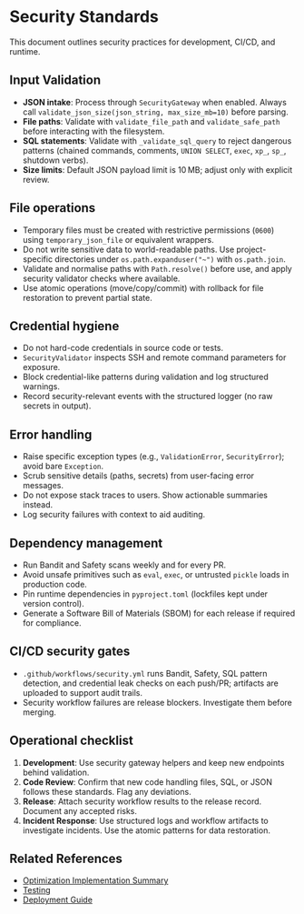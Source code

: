 # Security Standards

This document outlines security practices for development, CI/CD, and runtime.

## Input Validation

- **JSON intake**: Process through `SecurityGateway` when enabled. Always call
  `validate_json_size(json_string, max_size_mb=10)` before parsing.
- **File paths**: Validate with `validate_file_path` and `validate_safe_path`
  before interacting with the filesystem.
- **SQL statements**: Validate with `_validate_sql_query` to reject dangerous
  patterns (chained commands, comments, `UNION SELECT`, `exec`, `xp_`, `sp_`,
  shutdown verbs).
- **Size limits**: Default JSON payload limit is 10 MB; adjust only with explicit
  review.

## File operations

- Temporary files must be created with restrictive permissions (`0600`) using
  `temporary_json_file` or equivalent wrappers.
- Do not write sensitive data to world-readable paths. Use project-specific
  directories under `os.path.expanduser("~")` with `os.path.join`.
- Validate and normalise paths with `Path.resolve()` before use, and apply security validator checks where available.
- Use atomic operations (move/copy/commit) with rollback for file restoration to prevent partial state.

## Credential hygiene

- Do not hard-code credentials in source code or tests.
- `SecurityValidator` inspects SSH and remote command parameters for exposure.
- Block credential-like patterns during validation and log structured warnings.
- Record security-relevant events with the structured logger (no raw secrets in
  output).

## Error handling

- Raise specific exception types (e.g., `ValidationError`, `SecurityError`);
  avoid bare `Exception`.
- Scrub sensitive details (paths, secrets) from user-facing error messages.
- Do not expose stack traces to users. Show actionable summaries instead.
- Log security failures with context to aid auditing.

## Dependency management

- Run Bandit and Safety scans weekly and for every PR.
- Avoid unsafe primitives such as `eval`, `exec`, or untrusted `pickle` loads in
  production code.
- Pin runtime dependencies in `pyproject.toml` (lockfiles kept under version
  control).
- Generate a Software Bill of Materials (SBOM) for each release if required for compliance.

## CI/CD security gates

- `.github/workflows/security.yml` runs Bandit, Safety, SQL pattern detection,
  and credential leak checks on each push/PR; artifacts are uploaded to support audit
  trails.
- Security workflow failures are release blockers. Investigate them before merging.

## Operational checklist

1. **Development**: Use security gateway helpers and keep new endpoints behind validation.
2. **Code Review**: Confirm that new code handling files, SQL, or JSON follows these standards. Flag any deviations.
3. **Release**: Attach security workflow results to the release record. Document any accepted risks.
4. **Incident Response**: Use structured logs and workflow artifacts to investigate incidents. Use the atomic patterns for data restoration.

## Related References

- [Optimization Implementation Summary](Optimization-Implementation)
- [Testing](Testing)
- [Deployment Guide](Deployment-Guide)
